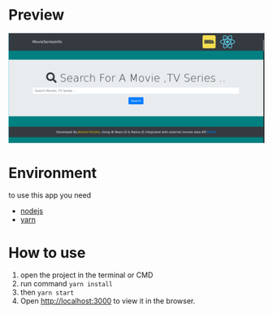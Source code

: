 # Preview

![preview img](./preview.png)

# Environment

to use this app you need

- [nodejs](https://nodejs.org/)
- [yarn](https://yarnpkg.com/lang/en/docs/install/)

# How to use

1. open the project in the terminal or CMD
2. run command `yarn install`
3. then `yarn start`
4. Open [http://localhost:3000](http://localhost:3000) to view it in the browser.
